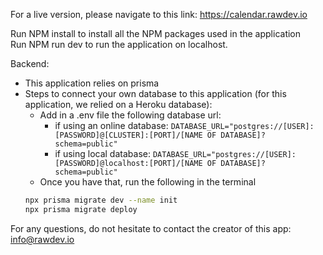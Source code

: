 For a live version, please navigate to this link: https://calendar.rawdev.io

Run NPM install to install all the NPM packages used in the application  
Run NPM run dev to run the application on localhost.

Backend:

- This application relies on prisma
- Steps to connect your own database to this application (for this application, we relied on a Heroku database):
  - Add in a .env file the following database url:
    - if using an online database:
      `DATABASE_URL="postgres://[USER]:[PASSWORD]@[CLUSTER]:[PORT]/[NAME OF DATABASE]?schema=public"`
    - if using local database:
      `DATABASE_URL="postgres://[USER]:[PASSWORD]@localhost:[PORT]/[NAME OF DATABASE]?schema=public"`
  - Once you have that, run the following in the terminal
  ```bash
  npx prisma migrate dev --name init
  npx prisma migrate deploy
  ```

For any questions, do not hesitate to contact the creator of this app: info@rawdev.io
